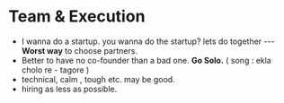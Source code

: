 # Team & Execution

- I wanna do a startup. you wanna do the startup? lets do together --- **Worst way** to choose partners.
- Better to have no co-founder than a bad one. **Go Solo.** ( song : ekla cholo re - tagore )
- technical, calm , tough etc. may be good.
- hiring as less as possible.
